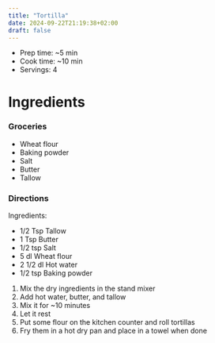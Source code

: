 ```yaml
---
title: "Tortilla"
date: 2024-09-22T21:19:38+02:00
draft: false
---
```


- Prep time: ~5 min
- Cook time: ~10 min
- Servings: 4

# Ingredients

### Groceries

- Wheat flour
- Baking powder
- Salt
- Butter
- Tallow

### Directions

Ingredients:
- 1/2 Tsp Tallow
- 1 Tsp Butter
- 1/2 tsp Salt
- 5 dl Wheat flour
- 2 1/2 dl Hot water
- 1/2 tsp Baking powder

1. Mix the dry ingredients in the stand mixer
2. Add hot water, butter, and tallow 
3. Mix it for ~10 minutes
4. Let it rest
5. Put some flour on the kitchen counter and roll tortillas
6. Fry them in a hot dry pan and place in a towel when done

